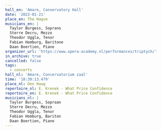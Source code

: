 ```yaml
---
hall_en: 'Amare, Conservatory Hall'
date: '2023-01-21'
place_en: The Hague
musicians_en: |
  Taylor Burgess, Soprano
  Sterre Decru, Mezzo
  Theodor Uggla, Tenor
  Fabian Homburg, Baritone
  Daan Boertien, Piano
organizer_url: 'https://www.opera-academy.nl/performances/triptych/'
in_archive: true
cancelled: false
tags:
  - concerts
hall_nl: 'Amare, Concervatorium zaal'
time: '18:30:13.479'
place_nl: Den Haag
repertoire_nl: E. Krenek - What Price Confidence
repertoire_en: E. Krenek - What Price Confidence
musicians_nl: |
  Taylor Burgess, Sopraan
  Sterre Decru, Mezzo
  Theodor Uggla, Tenor
  Fabian Homburg, Bariton
  Daan Boertien, Piano
---
```


